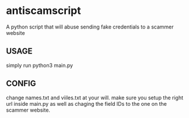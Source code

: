 # antiscamscript
A python script that will abuse sending fake credentials to a scammer website

## USAGE
simply run python3 main.py

## CONFIG
change names.txt and viiles.txt at your will.
make sure you setup the right url inside main.py as well as chaging the field IDs to the one on the scammer website.
